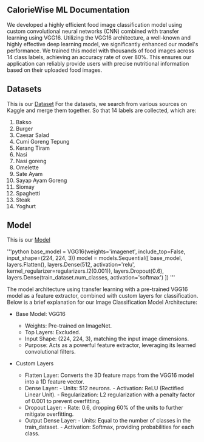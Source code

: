 ## CalorieWise ML Documentation
We developed a highly efficient food image classification model using custom convolutional neural networks (CNN) combined with transfer learning using VGG16. Utilizing the VGG16 architecture, a well-known and highly effective deep learning model, we significantly enhanced our model's performance. We trained this model with thousands of food images across 14 class labels, achieving an accuracy rate of over 80%. This ensures our application can reliably provide users with precise nutritional information based on their uploaded food images.

## Datasets
This is our [Dataset](https://drive.google.com/drive/folders/1gVJCdNCKionhBdR5HBitFLLD7O0DSGHj?usp=sharing)
For the datasets, we search from various sources on Kaggle and merge them together. So that 14 labels are collected, which are:
1. Bakso
2. Burger
3. Caesar Salad
4. Cumi Goreng Tepung
5. Kerang Tiram
6. Nasi
7. Nasi goreng
8. Omelette
9. Sate Ayam
10. Sayap Ayam Goreng
11. Siomay
12. Spaghetti
13. Steak
14. Yoghurt

## Model
This is our [Model](https://drive.google.com/drive/folders/1gVJCdNCKionhBdR5HBitFLLD7O0DSGHj?usp=sharing)

'''python
base_model = VGG16(weights='imagenet', include_top=False, input_shape=(224, 224, 3))
model = models.Sequential([
    base_model,
    layers.Flatten(),
    layers.Dense(512, activation='relu', kernel_regularizer=regularizers.l2(0.001)),
    layers.Dropout(0.6),
    layers.Dense(train_dataset.num_classes, activation='softmax')
])
'''

The model architecture using transfer learning with a pre-trained VGG16 model as a feature extractor, combined with custom layers for classification. Below is a brief explanation for our Image Classification Model Architecture:

- Base Model: VGG16
    - Weights: Pre-trained on ImageNet.
    - Top Layers: Excluded.
    - Input Shape: (224, 224, 3), matching the input image dimensions.
    - Purpose: Acts as a powerful feature extractor, leveraging its learned convolutional filters.
      
- Custom Layers

    - Flatten Layer: Converts the 3D feature maps from the VGG16 model into a 1D feature vector.
    - Dense Layer:
          - Units: 512 neurons.
          - Activation: ReLU (Rectified Linear Unit).
          - Regularization: L2 regularization with a penalty factor of 0.001 to prevent overfitting.
    - Dropout Layer:
          - Rate: 0.6, dropping 60% of the units to further mitigate overfitting.
    - Output Dense Layer:
          - Units: Equal to the number of classes in the train_dataset.
          - Activation: Softmax, providing probabilities for each class.
